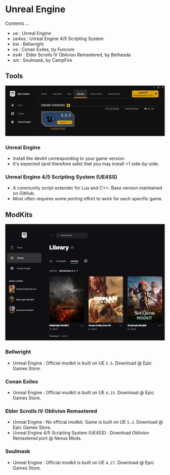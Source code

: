 # Unreal Engine

Contents ...

- ue : Unreal Engine
- ue4ss : Unreal Engine 4/5 Scripting System
- bw : Bellwright
- ce : Conan Exiles, by Funcom
- es4r : Elder Scrolls IV Oblivion Remastered, by Bethesda
- sm : Soulmask, by CampFire

## Tools

![](./img/epic-store-ue-01-small.webp)

### Unreal Engine

- Install the devkit corresponding to your game version.
- It's expected (and therefore safe) that you may install >1 side-by-side.

### Unreal Engine 4/5 Scripting System (UE4SS)

- A community script extender for Lua and C++. Base version maintained on GitHub.
- Most often requires some porting effort to work for each specific game.

## ModKits

![](./img/epic-store-modkits-01-small.webp)

### Bellwright

- Unreal Engine : Official modkit is built on UE `5.5`. Download @ Epic Games Store.

### Conan Exiles

- Unreal Engine : Official modkit is built on UE `4.15`. Download @ Epic Games Store.

### Elder Scrolls IV Oblivion Remastered

- Unreal Engine : No official modkit. Game is built on UE `5.3`. Download @ Epic Games Store.
- Unreal Engine 4/5 Scripting System (UE4SS) : Download Oblivion Remastered port @ Nexus Mods.

### Soulmask

- Unreal Engine : Official modkit is built on UE `4.27`. Download @ Epic Games Store.
